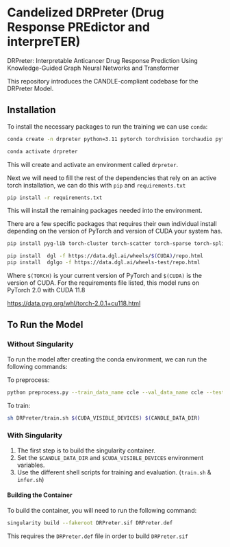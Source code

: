 # Candelized DRPreter (Drug Response PREdictor and interpreTER)
DRPreter: Interpretable Anticancer Drug Response Prediction Using Knowledge-Guided Graph Neural Networks and Transformer

This repository introduces the CANDLE-compliant codebase for the DRPreter Model.

## Installation

To install the necessary packages to run the training we can use `conda`:

```bash
conda create -n drpreter python=3.11 pytorch torchvision torchaudio pytorch-cuda=11.8 -c pytorch -c nvidia

conda activate drpreter
```

This will create and activate an environment called `drpreter`.

Next we will need to fill the rest of the dependencies that rely on an active torch installation, we can do this with `pip` and `requirements.txt`

```bash
pip install -r requirements.txt
```

This will install the remaining packages needed into the environment.

There are a few specific packages that requires their own individual install depending on the version of PyTorch and version of CUDA your system has.

```bash
pip install pyg-lib torch-cluster torch-scatter torch-sparse torch-spline-conv -f https://data.pyg.org/whl/torch-${TORCH}+${CUDA}.html`

pip install  dgl -f https://data.dgl.ai/wheels/$(CUDA)/repo.html
pip install  dglgo -f https://data.dgl.ai/wheels-test/repo.html
```

Where `$(TORCH)` is your current version of PyTorch and `$(CUDA)` is the version of CUDA. For the requirements file listed, this model runs on PyTorch 2.0 with CUDA 11.8

https://data.pyg.org/whl/torch-2.0.1+cu118.html


## To Run the Model

### Without Singularity

To run the model after creating the conda environment, we can run the following commands:

To preprocess:
```bash
python preprocess.py --train_data_name ccle --val_data_name ccle --test_data_name ccle --train_split_file_name split_0_tr_id --val_split_file_name split_0_vl_id --test_split_file_name split_0_te_id --y_col_name CancID --outdir csa_data/ml_data
```

To train:


```bash
sh DRPreter/train.sh $(CUDA_VISIBLE_DEVICES) $(CANDLE_DATA_DIR)
```


### With Singularity

1. The first step is to build the singularity container. 
2. Set the `$CANDLE_DATA_DIR` and `$CUDA_VISIBLE_DEVICES` environment variables.
3. Use the different shell scripts for training and evaluation. (`train.sh` & `infer.sh`)

#### Building the Container

To build the container, you will need to run the following command:

```bash
singularity build --fakeroot DRPreter.sif DRPreter.def
```

This requires the `DRPreter.def` file in order to build `DRPreter.sif`

